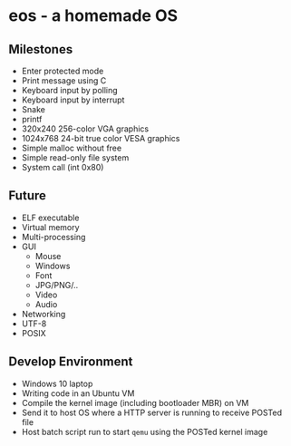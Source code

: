 # eos - a homemade OS

## Milestones

- Enter protected mode
- Print message using C
- Keyboard input by polling
- Keyboard input by interrupt
- Snake
- printf
- 320x240 256-color VGA graphics
- 1024x768 24-bit true color VESA graphics
- Simple malloc without free
- Simple read-only file system
- System call (int 0x80)

## Future

- ELF executable
- Virtual memory
- Multi-processing
- GUI
  - Mouse
  - Windows
  - Font
  - JPG/PNG/..
  - Video
  - Audio
- Networking
- UTF-8
- POSIX

## Develop Environment

- Windows 10 laptop
- Writing code in an Ubuntu VM
- Compile the kernel image (including bootloader MBR) on VM
- Send it to host OS where a HTTP server is running to receive POSTed file
- Host batch script run to start `qemu` using the POSTed kernel image

